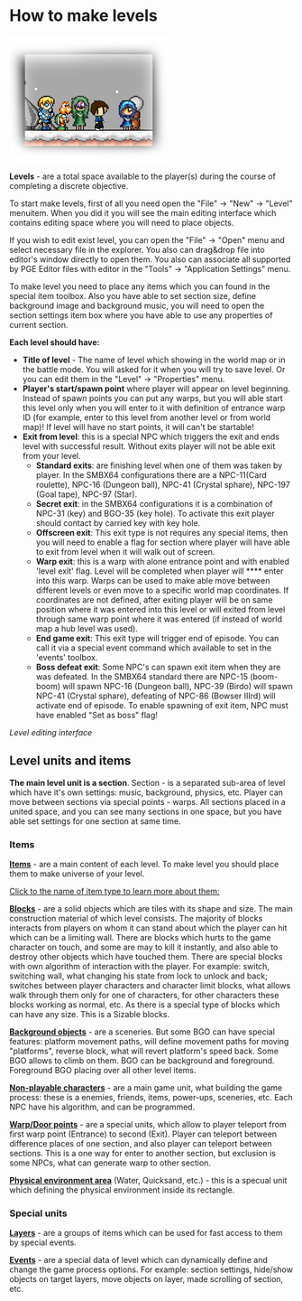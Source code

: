 # How to make levels

![HowToLevels](Intro/QuickStart/HowToMakeLevels.png)

**Levels** - are a total space available to the player(s) during the
course of completing a discrete objective.


To start make levels, first of all you need open the 
"File" -> "New" -> "Level" menuitem. When you did it you will see the
main editing interface which contains editing space where you will
need to place objects.


If you wish to edit exist level, you can open the "File" -> "Open"
menu and select necessary file in the explorer. You also can drag&drop
file into editor's window directly to open them. You also can associate
all supported by PGE Editor files with editor in the
"Tools" -> "Application Settings" menu.


To make level you need to place any items which you can found in the
special item toolbox. Also you have able to set section size, define
background image and background music, you will need to open the
section settings item box where you have able to use any properties
of current section.


**Each level should have:**

* **Title of level** - The name of level which showing in the world map
or in the battle mode. You will asked for it when you will try to save level.
Or you can edit them in the "Level" -> "Properties" menu.
* **Player's start/spawn point** where player will appear on level beginning.
Instead of spawn points you can put any warps, but you will able start
this level only when you will enter to it with definition of entrance
warp ID (for example, enter to this level from another level or from
world map)! If level will have no start points, it will can't be startable!
* **Exit from level**: this is a special NPC which triggers the exit and ends
level with successful result. Without exits player will not be able exit
from your level.
  * **Standard exits**: are finishing level when one of them was taken by
  player. In the SMBX64 configurations there are a NPC-11(Card roulette),
  NPC-16 (Dungeon ball), NPC-41 (Crystal sphare), NPC-197 (Goal tape),
  NPC-97 (Star).
  * **Secret exit**: in the SMBX64 configurations it is a combination of
  NPC-31 (key) and BGO-35 (key hole). To activate this exit player
  should contact by carried key with key hole.
  * **Offscreen exit**: This exit type is not requires any special items,
  then you will need to enable a flag for section where player will have
  able to exit from level when it will walk out of screen.
  * **Warp exit**: this is a warp with alone entrance point and with
  enabled 'level exit' flag. Level will be completed when player will
 **** enter into this warp. Warps can be used to make able move between
  different levels or even move to a specific world map coordinates.
  If coordinates are not defined, after exiting player will be on same
  position where it was entered into this level or will exited from level
  through same warp point where it was entered (if instead of world map
  a hub level was used).
  * **End game exit**: This exit type will trigger end of episode.
  You can call it via a special event command which available to set
  in the 'events' toolbox.
  * **Boss defeat exit**: Some NPC's can spawn exit item when they
  are was defeated. In the SMBX64 standard there are NPC-15 (boom-boom)
  will spawn NPC-16 (Dungeon ball), NPC-39 (Birdo) will spawn
  NPC-41 (Crystal sphare), defeating of NPC-86 (Bowser IIIrd) will
  activate end of episode. To enable spawning of exit item, NPC must
  have enabled "Set as boss" flag!


_Level editing interface_

<ImageZoom 
  alt="EditorInterface"
  url="screenshots/LevelEditing/005_levelEditingSpace.png" 
  :border="true"
/>


## Level units and items

**The main level unit is a section**. Section - is a separated sub-area of
level which have it's own settings: music, background, physics, etc.
Player can move between sections via special points - warps. All sections
placed in a united space, and you can see many sections in one space,
but you have able set settings for one section at same time.

### Items

**[Items](../../EditLevel/Items)** - are a main content of each level. To make level you should
place them to make universe of your level.

<u>Click to the name of item type to learn more about them:</u>

**[Blocks](../../EditLevel/Items#blocks)** - are a solid objects which are tiles with its shape and size.
The main construction material of which level consists. The majority of
blocks interacts from players on whom it can stand about which the player
can hit which can be a limiting wall. There are blocks which hurts to the
game character on touch, and some are may to kill it instantly, and also
able to destroy other objects which have touched them. There are special
blocks with own algorithm of interaction with the player. For example:
switch, switching wall, what changing his state from lock to unlock and
back; switches between player characters and character limit blocks, what
allows walk through them only for one of characters, for other characters
these blocks working as normal, etc. As there is a special type of blocks
which can have any size. This is a Sizable blocks.

**[Background objects](../../EditLevel/Items#bgo)** - are a sceneries. But some BGO can have special
features: platform movement paths, will define movement paths for moving
"platforms", reverse block, what will revert platform's speed back. Some BGO
allows to climb on them. BGO can be background and foreground.
Foreground BGO placing over all other level items.

**[Non-playable characters](../../EditLevel/Items#npc)** - are a main game unit, what building the game
process: these is a enemies, friends, items, power-ups, sceneries, etc.
Each NPC have his algorithm, and can be programmed.

**[Warp/Door points](../../EditLevel/Items#warps)** - are a special units, which allow to player teleport from first
warp point (Entrance) to second (Exit). Player can teleport between
difference places of one section, and also player can teleport between
sections. This is a one way for enter to another section, but exclusion
is some NPCs, what can generate warp to other section.

**[Physical environment area](../../EditLevel/Items#physical-environments)** (Water, Quicksand, etc.) - this is a
specual unit which defining the physical environment inside its rectangle.


### Special units

**[Layers](../../EditLevel/Layers)** - are a groups of items which can be used for fast access to
them by special events.

**[Events](../../EditLevel/Events)** - are a special data of level which can dynamically define and
change the game process options. For example: section settings, hide/show
objects on target layers, move objects on layer, made scrolling of
section, etc.
